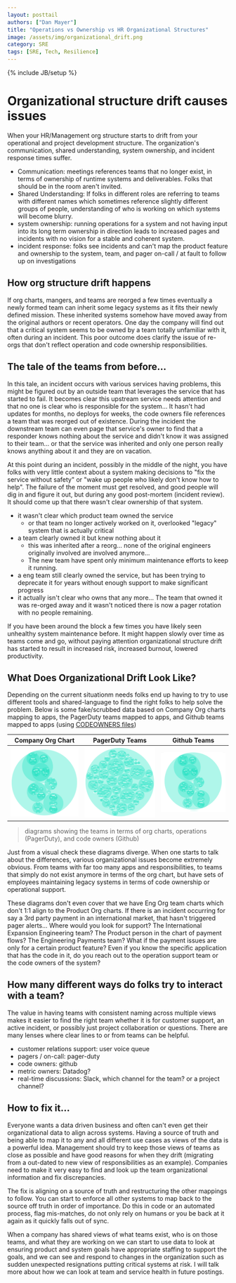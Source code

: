 ```yaml
---
layout: posttail
authors: ["Dan Mayer"]
title: "Operations vs Ownership vs HR Organizational Structures"
image: /assets/img/organizational_drift.png
category: SRE
tags: [SRE, Tech, Resilience]
---
```


{% include JB/setup %}

# Organizational structure drift causes issues

When your HR/Management org structure starts to drift from your operational and project development structure. The organization's communication, shared understanding, system ownership, and incident response times suffer.

* Communication: meetings references teams that no longer exist, in terms of ownership of runtime systems and deliverables. Folks that should be in the room aren't invited.
* Shared Understanding: If folks in different roles are referring to teams with different names which sometimes reference slightly different groups of people, understanding of who is working on which systems will become blurry. 
* system ownership: running operations for a system and not having input into its long term ownership in direction leads to increased pages and incidents with no vision for a stable and coherent system.
* incident response: folks see incidents and can't map the product feature and ownership to the system, team, and pager on-call / at fault to follow up on investigations

## How org structure drift happens

If org charts, mangers, and teams are reorged a few times eventually a newly formed team can inherit some legacy systems as it fits their newly defined mission.  These inherited systems somehow have moved away from the original authors or recent operators. One day the company will find out that a critical system seems to be owned by a team totally unfamiliar with it, often during an incident. This poor outcome does clarify the issue of re-orgs that don't reflect operation and code ownership responsibilities.

## The tale of the teams from before...

In this tale, an incident occurs with various services having problems, this might be figured out by an outside team that leverages the service that has started to fail. It becomes clear this upstream service needs attention and that no one is clear who is responsible for the system... It hasn't had updates for months, no deploys for weeks, the code owners file references a team that was reorged out of existence. During the incident the downstream team can even page that service's owner to find that a responder knows nothing about the service and didn't know it was assigned to their team... or that the service was inherited and only one person really knows anything about it and they are on vacation.

At this point during an incident, possibly in the middle of the night, you have folks with very little context about a system making decisions to "fix the service without safety" or "wake up people who likely don't know how to help". The failure of the moment must get resolved, and good people will dig in and figure it out,  but during any good post-mortem (incident review). It should come up that there wasn't clear ownership of that system.

* it wasn't clear which product team owned the service
	* or that team no longer actively worked on it, overlooked "legacy" system that is actually critical
* a team clearly owned it but knew nothing about it
	* this was inherited after a reorg... none of the original engineers originally involved are involved anymore...
	* The new team have spent only minimum maintenance efforts to keep it running.
* a eng team still clearly owned the service, but has been trying to deprecate it for years without enough support to make significant progress
* it actually isn't clear who owns that any more... The team that owned it was re-orged away and it wasn't noticed there is now a pager rotation with no people remaining.

If you have been around the block a few times you have likely seen unhealthy system maintenance before. It might happen slowly over time as teams come and go, without paying attention organizational structure drift has started to result in increased risk, increased burnout, lowered productivity.

## What Does Organizational Drift Look Like?

Depending on the current situationm needs folks end up having to try to use different tools and shared-language to find the right folks to help solve the problem. Below is some fake/scrubbed data based on Company Org charts mapping to apps, the PagerDuty teams mapped to apps, and Github teams mapped to apps (using [CODEOWNERS files](https://docs.github.com/en/repositories/managing-your-repositorys-settings-and-features/customizing-your-repository/about-code-owners))

| Company Org Chart   |      PagerDuty Teams      |  Github Teams |
|:--------:|:-------------:|:------:|
| ![Eng Org Chart](/assets/img/company_eng_org_chart.png) |  ![PagerDuty Chart](/assets/img/pager_duty_chart.png) | ![Github Teams Chart](/assets/img/github_teams_chart.png) |
> diagrams showing the teams in terms of org charts, operations (PagerDuty), and code owners (Github)

Just from a visual check these diagrams diverge. When one starts to talk about the differences, various organizational issues become extremely obvious. From teams with far too many apps and responsibilities, to teams that simply do not exist anymore in terms of the org chart, but have sets of employees maintaining legacy systems in terms of code ownership or operational support.

These diagrams don't even cover that we have Eng Org team charts which don't 1:1 align to the Product Org charts. If there is an incident occurring for say a 3rd party payment in an international market, that hasn't triggered pager alerts... Where would you look for support? The International Expansion Engineering team? The Product person in the chart of payment flows? The Engineering Payments team? What if the payment issues are only for a certain product feature? Even if you know the specific application that has the code in it, do you reach out to the operation support team or the code owners of the system?  

## How many different ways do folks try to interact with a team?

The value in having teams with consistent naming across multiple views makes it easier to find the right team whether it is for customer support, an active incident, or possibly just project collaboration or questions. There are many lenses where clear lines to or from teams can be helpful.

* customer relations support: user voice queue
* pagers / on-call: pager-duty
* code owners: github
* metric owners: Datadog?
* real-time discussions: Slack, which channel for the team? or a project channel?

## How to fix it...

Everyone wants a data driven business and often can't even get their organizational data to align across systems. Having a source of truth and being able to map it to any and all different use cases as views of the data is a powerful idea. Management should try to keep those views of teams as close as possible and have good reasons for when they drift (migrating from a out-dated to new view of responsibilities as an example). Companies need to make it very easy to find and look up the team organizational information and fix discrepancies.

The fix is aligning on a source of truth and restructuring the other mappings to follow. You can start to enforce all other systems to map back to the source off truth in order of importance. Do this in code or an automated process, flag mis-matches, do not only rely on humans or you be back at it again as it quickly falls out of sync.

When a company has shared views of what teams exist, who is on those teams, and what they are working on we can start to use data to look at ensuring product and system goals have appropriate staffing to support the goals, and we can see and respond to changes in the organization such as sudden unexpected resignations putting critical systems at risk. I will talk more about how we can look at team and service health in future postings.
